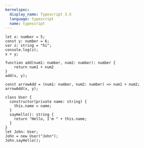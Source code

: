 ```yaml
---
kernelspec:
  display_name: Typescript 3.5
  language: typescript
  name: typescript
---
```


```{code-cell}
let x: number = 5;
const y: number = 6;
var z: string = "hi";
console.log(z);
x + y;
```

```{code-cell}
function add(num1: number, num2: number): number {
    return num1 + num2
}
add(x, y);
```

```{code-cell}
const arrowAdd = (num1: number, num2: number) => num1 + num2;
arrowAdd(x, y);
```

```{code-cell}
class User {
  constructor(private name: string) {
    this.name = name;
  }
  sayHello(): string {
    return "Hello, I'm " + this.name;
  }
}
let John: User;
John = new User("John");
John.sayHello();
```

